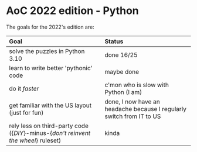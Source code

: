# AoC 2022 edition - Python

The goals for the 2022's edition are:

| Goal | Status |
| :--- | :--- |
| solve the puzzles in Python 3.10 | done 16/25 |
| learn to write better 'pythonic' code | maybe done |
| do it *faster* | c'mon who is slow with Python (I am) |
| get familiar with the US layout (just for fun) | done, I now have an headache because I regularly switch from IT to US |
| rely less on third-party code ({*DIY*}-minus-{*don't reinvent the wheel*} ruleset) | kinda |

